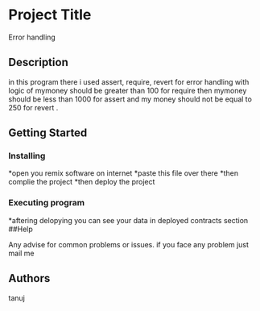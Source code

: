# Project Title 
Error handling

## Description
in this program there i used assert, require, revert for error handling with logic of mymoney should be greater than 100 for require then mymoney should be less than 1000 for assert and my money should not be equal to 250 for revert .
## Getting Started

### Installing

*open you remix software on internet 
*paste this file over there 
*then complie the project 
*then deploy the project 

### Executing program

*aftering delopying you can see your data in deployed contracts section
##Help

Any advise for common problems or issues.
if you face any problem just mail me

## Authors
tanuj
